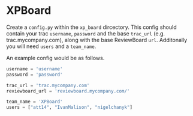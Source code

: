 XPBoard
=======

Create a `config.py` within the `xp_board` dircectory. This config should contain your trac `username`, `password` and the base `trac_url` (e.g. trac.mycompany.com), along with the base ReviewBoard `url`. Additonally you will need `users` and a `team_name`.

An example config would be as follows.

```python
username = 'username'
password = 'password'

trac_url = 'trac.mycompany.com'
reviewboard_url = 'reviewboard.mycompany.com/'

team_name = 'XPBoard'
users = ["att14", "IvanMalison", "nigelchanyk"]
```

